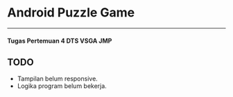 # Android Puzzle Game

------------


#### Tugas Pertemuan 4 DTS VSGA JMP

## TODO
- Tampilan belum responsive.
- Logika program belum bekerja.

